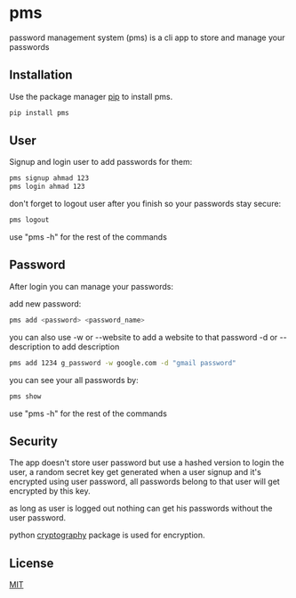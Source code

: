 # pms

password management system (pms) is a cli app to store and manage your passwords

## Installation

Use the package manager [pip](https://pip.pypa.io/en/stable/) to install pms.

```bash
pip install pms
```

## User
Signup and login user to add passwords for them:
```bash
pms signup ahmad 123
pms login ahmad 123
```

don't forget to logout user after you finish so your passwords stay secure:
```bash
pms logout
```
use "pms -h" for the rest of the commands

## Password
After login you can manage your passwords:

add new password:
```bash
pms add <password> <password_name>
```
you can also use -w or --website to add a website to that password -d or --description to add description
```bash
pms add 1234 g_password -w google.com -d "gmail password"
```

you can see your all passwords by:
```bash
pms show
```
use "pms -h" for the rest of the commands

## Security
The app doesn't store user password but use a hashed version to login the user, a random secret key get generated when a user signup and it's encrypted using user password, all passwords belong to that user will get encrypted by this key.

as long as user is logged out nothing can get his passwords without the user password.

python [cryptography](https://pypi.org/project/cryptography/) package is used for encryption.


## License

[MIT](https://choosealicense.com/licenses/mit/)